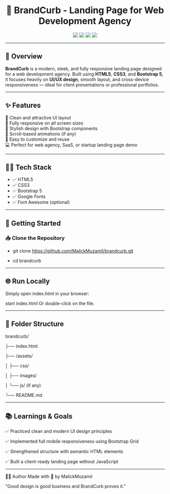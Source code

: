 <h1 align="center">🚀 BrandCurb - Landing Page for Web Development Agency</h1>

<p align="center">
  <img src="https://img.shields.io/badge/HTML-Clean-orange?style=for-the-badge" />
  <img src="https://img.shields.io/badge/CSS-Custom-blue?style=for-the-badge" />
  <img src="https://img.shields.io/badge/Bootstrap-Responsive-purple?style=for-the-badge" />
  <img src="https://img.shields.io/badge/UI%20Focused-Yes-success?style=for-the-badge" />
</p>

---

## 🌟 Overview

**BrandCurb** is a modern, sleek, and fully responsive landing page designed for a web development agency. Built using **HTML5**, **CSS3**, and **Bootstrap 5**, it focuses heavily on **UI/UX design**, smooth layout, and cross-device responsiveness — ideal for client presentations or professional portfolios.

---

## ✨ Features

🎯 Clean and attractive UI layout  
📱 Fully responsive on all screen sizes  
🎨 Stylish design with Bootstrap components  
📍 Scroll-based animations (if any)  
🧩 Easy to customize and reuse  
💻 Perfect for web agency, SaaS, or startup landing page demo

---

## 🧑‍💻 Tech Stack

- ✅ HTML5  
- ✅ CSS3  
- ✅ Bootstrap 5  
- ✅ Google Fonts  
- ✅ Font Awesome (optional)

---

## 🚀 Getting Started

### 📥 Clone the Repository

- git clone https://github.com/MalickMuzamil/brandcurb.git

- cd brandcurb

---

## 🌐 Run Locally
Simply open index.html in your browser:

start index.html
Or double-click on the file.

---

## 📁 Folder Structure

brandcurb/

├── index.html

├── /assets/

│   ├── css/

│   ├── images/

│   └── js/ (if any)

└── README.md

---

## 📚 Learnings & Goals
✅ Practiced clean and modern UI design principles

✅ Implemented full mobile responsiveness using Bootstrap Grid

✅ Strengthened structure with semantic HTML elements

✅ Built a client-ready landing page without JavaScript

---

🧑‍💻 Author
Made with 💙 by MalickMuzamil

<!-- 📧 Email: malikmuzamil92110@example.com | 💼 LinkedIn: linkedin.com/in/malik-muzamil -->


"Good design is good business and BrandCurb proves it."
